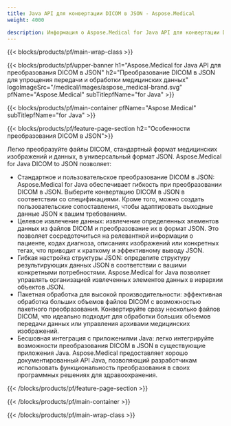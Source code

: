 ```yaml
---
title: Java API для конвертации DICOM в JSON - Aspose.Medical
weight: 4000

description: Информация о Aspose.Medical for Java API для конвертации DICOM в JSON
---
```


{{< blocks/products/pf/main-wrap-class >}}

{{< blocks/products/pf/upper-banner h1="Aspose.Medical for Java API для преобразования DICOM в JSON" h2="Преобразование DICOM в JSON для упрощения передачи и обработки медицинских данных" logoImageSrc="/medical/images/aspose_medical-brand.svg" pfName="Aspose.Medical" subTitlepfName="for Java" >}}

{{< blocks/products/pf/main-container pfName="Aspose.Medical" subTitlepfName="for Java" >}}

{{< blocks/products/pf/feature-page-section h2="Особенности преобразования DICOM в JSON">}}

<p>Легко преобразуйте файлы DICOM, стандартный формат медицинских изображений и данных, в универсальный формат JSON. Aspose.Medical for Java DICOM to JSON позволяет:</p>

<ul>
<li>Стандартное и пользовательское преобразование DICOM в JSON: Aspose.Medical for Java обеспечивает гибкость при преобразовании DICOM в JSON. Выберите конвертацию DICOM в JSON в соответствии со спецификациями. Кроме того, можно создать пользовательские сопоставления, чтобы адаптировать выходные данные JSON к вашим требованиям.</li>
<li>Целевое извлечение данных: извлечение определенных элементов данных из файлов DICOM и преобразование их в формат JSON. Это позволяет сосредоточиться на релевантной информации о пациенте, кодах диагноза, описаниях изображений или конкретных тегах, что приводит к краткому и эффективному выводу JSON.</li>
<li>Гибкая настройка структуры JSON: определите структуру результирующих данных JSON в соответствии с вашими конкретными потребностями. Aspose.Medical for Java позволяет управлять организацией извлеченных элементов данных в иерархии объектов JSON.</li>
<li>Пакетная обработка для высокой производительности: эффективная обработка больших объемов файлов DICOM с возможностью пакетного преобразования. Конвертируйте сразу несколько файлов DICOM, что идеально подходит для обработки больших объемов передачи данных или управления архивами медицинских изображений.</li>
<li>Бесшовная интеграция с приложениями Java: легко интегрируйте возможности преобразования DICOM в JSON в существующие приложения Java.  Aspose.Medical предоставляет хорошо документированный API Java, позволяющий разработчикам использовать функциональность преобразования в своих программных решениях для здравоохранения.</li>
</ul>

{{< /blocks/products/pf/feature-page-section >}}

{{< /blocks/products/pf/main-container >}}

{{< /blocks/products/pf/main-wrap-class >}}